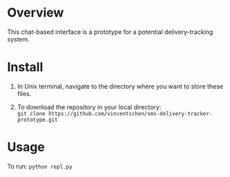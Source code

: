 # Overview
This chat-based interface is a prototype for a potential delivery-tracking system. 

# Install 
  1. In Unix terminal, navigate to the directory where you want to store these files. 
  
  2. To download the repository in your local directory:   
  `git clone https://github.com/vincentschen/sms-delivery-tracker-prototype.git`
  
# Usage
To run: 
  `python repl.py`